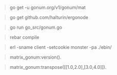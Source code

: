 
> go get -u gonum.org/v1/gonum/mat


> go get github.com/halturin/ergonode

> go run go_src/gonum.go

> rebar compile

> erl -sname client -setcookie monster -pa ./ebin/

> matrix_gonum:version().

> matrix_gonum:transpose([[1.0,2.0],[3.0,4.0]]).


